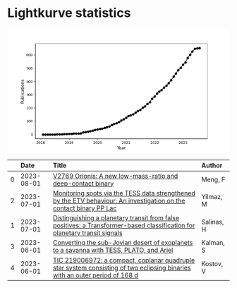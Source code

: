 
<h1>Lightkurve statistics</h1>
  
![publications](lightkurve-publications.png)  
  
|    | Date       | Title                                                                                                                                                                                         | Author     |
|---:|:-----------|:----------------------------------------------------------------------------------------------------------------------------------------------------------------------------------------------|:-----------|
|  0 | 2023-08-01 | [V2769 Orionis: A new low-mass-ratio and deep-contact binary](https://ui.adsabs.harvard.edu/abs/2023NewA..10202034M/abstract)                                                                 | Meng, F    |
|  2 | 2023-07-01 | [Monitoring spots via the TESS data strengthened by the ETV behaviour: An investigation on the contact binary PP Lac](https://ui.adsabs.harvard.edu/abs/2023NewA..10102022Y/abstract)         | Yilmaz, M  |
|  1 | 2023-07-01 | [Distinguishing a planetary transit from false positives: a Transformer-based classification for planetary transit signals](https://ui.adsabs.harvard.edu/abs/2023MNRAS.522.3201S/abstract)   | Salinas, H |
|  3 | 2023-06-01 | [Converting the sub-Jovian desert of exoplanets to a savanna with TESS, PLATO, and Ariel](https://ui.adsabs.harvard.edu/abs/2023MNRAS.522..488K/abstract)                                     | Kalman, S  |
|  4 | 2023-06-01 | [TIC 219006972: a compact, coplanar quadruple star system consisting of two eclipsing binaries with an outer period of 168 d](https://ui.adsabs.harvard.edu/abs/2023MNRAS.522...90K/abstract) | Kostov, V  |
